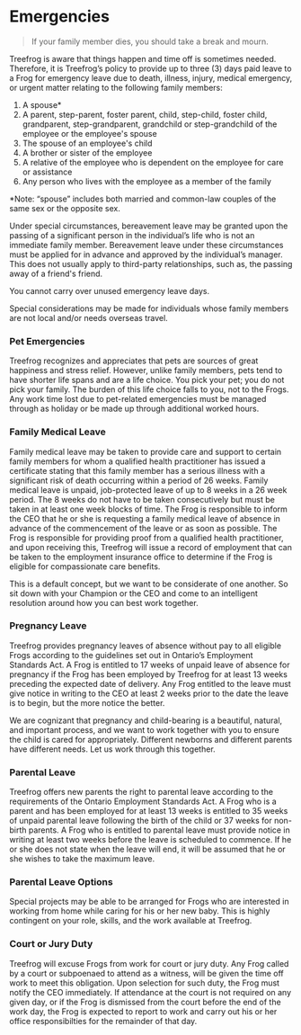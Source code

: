 # Emergencies

> If your family member dies, you should take a break and mourn.

Treefrog is aware that things happen and time off is sometimes needed. Therefore, it is Treefrog’s policy to provide up to three (3) days paid leave to a Frog for emergency leave due to death, illness, injury, medical emergency, or urgent matter relating to the following family members:

1. A spouse*
2. A parent, step-parent, foster parent, child, step-child, foster child, grandparent, step-grandparent, grandchild or step-grandchild of the employee or the employee's spouse
3. The spouse of an employee's child
4. A brother or sister of the employee
5. A relative of the employee who is dependent on the employee for care or assistance
6. Any person who lives with the employee as a member of the family


*Note: “spouse” includes both married and common-law couples of the same sex or the opposite sex.

Under special circumstances, bereavement leave may be granted upon the passing of a significant person in the individual’s life who is not an immediate family member. Bereavement leave under these circumstances must be applied for in advance and approved by the individual’s manager. This does not usually apply to third-party relationships, such as, the passing away of a friend's friend.

You cannot carry over unused emergency leave days.

Special considerations may be made for individuals whose family members are not local and/or needs overseas travel.

### Pet Emergencies

Treefrog recognizes and appreciates that pets are sources of great happiness and stress relief. However, unlike family members, pets tend to have shorter life spans and are a life choice. You pick your pet; you do not pick your family. The burden of this life choice falls to you, not to the Frogs. Any work time lost due to pet-related emergencies must be managed through as holiday or be made up through additional worked hours.

### Family Medical Leave

Family medical leave may be taken to provide care and support to certain family members for whom a qualified health practitioner has issued a certificate stating that this family member has a serious illness with a significant risk of death occurring within a period of 26 weeks. Family medical leave is unpaid, job-protected leave of up to 8 weeks in a 26 week period. The 8 weeks do not have to be taken consecutively but must be taken in at least one week blocks of time. The Frog is responsible to inform the CEO that he or she is requesting a family medical leave of absence in advance of the commencement of the leave or as soon as possible. The Frog is responsible for providing proof from a qualified health practitioner, and upon receiving this, Treefrog will issue a record of employment that can be taken to the employment insurance office to determine if the Frog is eligible for compassionate care benefits.

This is a default concept, but we want to be considerate of one another. So sit down with your Champion or the CEO and come to an intelligent resolution around how you can best work together.

### Pregnancy Leave

Treefrog provides pregnancy leaves of absence without pay to all eligible Frogs according to the guidelines set out in Ontario’s Employment Standards Act. A Frog is entitled to 17 weeks of unpaid leave of absence for pregnancy if the Frog has been employed by Treefrog for at least 13 weeks preceding the expected date of delivery. Any Frog entitled to the leave must give notice in writing to the CEO at least 2 weeks prior to the date the leave is to begin, but the more notice the better.

We are cognizant that pregnancy and child-bearing is a beautiful, natural, and important process, and we want to work together with you to ensure the child is cared for appropriately. Different newborns and different parents have different needs. Let us work through this together.

### Parental Leave

Treefrog offers new parents the right to parental leave according to the requirements of the Ontario Employment Standards Act. A Frog who is a parent and has been employed for at least 13 weeks is entitled to 35 weeks of unpaid parental leave following the birth of the child or 37 weeks for non-birth parents. A Frog who is entitled to parental leave must provide notice in writing at least two weeks before the leave is scheduled to commence. If he or she does not state when the leave will end, it will be assumed that he or she wishes to take the maximum leave.

### Parental Leave Options

Special projects may be able to be arranged for Frogs who are interested in working from home while caring for his or her new baby. This is highly contingent on your role, skills, and the work available at Treefrog.

### Court or Jury Duty

Treefrog will excuse Frogs from work for court or jury duty. Any Frog called by a court or subpoenaed to attend as a witness, will be given the time off work to meet this obligation. Upon selection for such duty, the Frog must notify the CEO immediately. If attendance at the court is not required on any given day, or if the Frog is dismissed from the court before the end of the work day, the Frog is expected to report to work and carry out his or her office responsibilties for the remainder of that day. 